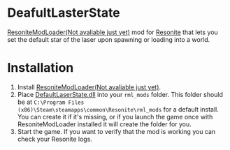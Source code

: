 # DeafultLasterState
[ResoniteModLoader(Not avaliable just yet)]() mod for [Resonite](https://resonite.com/) that lets you set the default star of the laser upon spawning or loading into a world.

# Installation
1. Install [ResoniteModLoader(Not avaliable just yet)]().
2. Place [DefaultLaserState.dll](https://github.com/LeCloutPanda/DeafultLaserState/releases/latest/download/DefaultLaserState.dll) into your `rml_mods` folder. This folder should be at `C:\Program Files (x86)\Steam\steamapps\common\Resonite\rml_mods` for a default install. You can create it if it's missing, or if you launch the game once with ResoniteModLoader installed it will create the folder for you.
3. Start the game. If you want to verify that the mod is working you can check your Resonite logs.
